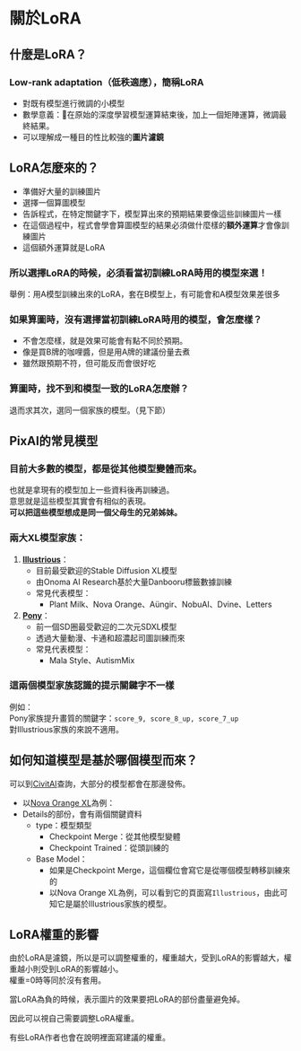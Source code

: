 <h1 id="關於lora">關於LoRA</h1>
<h2 id="什麼是lora？">什麼是LoRA？</h2>
<h3 id="low-rank-adaptation（低秩適應），簡稱lora">Low-rank adaptation（低秩適應），簡稱LoRA</h3>
<ul>
<li>對既有模型進行微調的小模型</li>
<li>數學意義：在原始的深度學習模型運算結束後，加上一個矩陣運算，微調最終結果。</li>
<li>可以理解成一種目的性比較強的<strong>圖片濾鏡</strong></li>
</ul>
<h2 id="lora怎麼來的？">LoRA怎麼來的？</h2>
<ul>
<li>準備好大量的訓練圖片</li>
<li>選擇一個算圖模型</li>
<li>告訴程式，在特定關鍵字下，模型算出來的預期結果要像這些訓練圖片一樣</li>
<li>在這個過程中，程式會學會算圖模型的結果必須做什麼樣的<strong>額外運算</strong>才會像訓練圖片</li>
<li>這個額外運算就是LoRA</li>
</ul>
<h3 id="所以選擇lora的時候，必須看當初訓練lora時用的模型來選！">所以選擇LoRA的時候，必須看當初訓練LoRA時用的模型來選！</h3>
<p>舉例：用A模型訓練出來的LoRA，套在B模型上，有可能會和A模型效果差很多</p>
<h3 id="如果算圖時，沒有選擇當初訓練lora時用的模型，會怎麼樣？">如果算圖時，沒有選擇當初訓練LoRA時用的模型，會怎麼樣？</h3>
<ul>
<li>不會怎麼樣，就是效果可能會有點不同於預期。</li>
<li>像是買B牌的咖哩醬，但是用A牌的建議份量去煮</li>
<li>雖然跟預期不符，但可能反而會很好吃</li>
</ul>
<h3 id="算圖時，找不到和模型一致的lora怎麼辦？">算圖時，找不到和模型一致的LoRA怎麼辦？</h3>
<p>退而求其次，選同一個家族的模型。（見下節）</p>
<h2 id="pixai的常見模型">PixAI的常見模型</h2>
<h3 id="目前大多數的模型，都是從其他模型變體而來。">目前大多數的模型，都是從其他模型變體而來。</h3>
<p>也就是拿現有的模型加上一些資料後再訓練過。<br>
意思就是這些模型其實會有相似的表現。<br>
<strong>可以把這些模型想成是同一個父母生的兄弟姊妹。</strong></p>
<h3 id="兩大xl模型家族：">兩大XL模型家族：</h3>
<ol>
<li><strong><a href="https://civitai.com/articles/8380/tips-for-illustrious-xl-prompting-updates">Illustrious</a></strong>：
<ul>
<li>目前最受歡迎的Stable Diffusion XL模型</li>
<li>由Onoma AI Research基於大量Danbooru標籤數據訓練</li>
<li>常見代表模型：
<ul>
<li>Plant Milk、Nova Orange、Aüngir、NobuAI、Dvine、Letters</li>
</ul>
</li>
</ul>
</li>
<li><strong><a href="https://stable-diffusion-art.com/pony-diffusion-v6-xl/">Pony</a></strong>：
<ul>
<li>前一個SD圈最受歡迎的二次元SDXL模型</li>
<li>透過大量動漫、卡通和超濃起司圖訓練而來</li>
<li>常見代表模型：
<ul>
<li>Mala Style、AutismMix</li>
</ul>
</li>
</ul>
</li>
</ol>
<h3 id="這兩個模型家族認識的提示關鍵字不一樣">這兩個模型家族認識的提示關鍵字不一樣</h3>
<p>例如：<br>
Pony家族提升畫質的關鍵字：<code>score_9, score_8_up, score_7_up</code><br>
對Illustrious家族的來說不適用。</p>
<h2 id="如何知道模型是基於哪個模型而來？">如何知道模型是基於哪個模型而來？</h2>
<p>可以到<a href="https://civitai.com/">CivitAI</a>查詢，大部分的模型都會在那邊發佈。</p>
<ul>
<li>以<a href="https://civitai.com/models/967405/nova-orange-xl">Nova Orange XL</a>為例：</li>
<li>Details的部份，會有兩個關鍵資料
<ul>
<li>type：模型類型
<ul>
<li>Checkpoint Merge：從其他模型變體</li>
<li>Checkpoint Trained：從頭訓練的</li>
</ul>
</li>
<li>Base Model：
<ul>
<li>如果是Checkpoint Merge，這個欄位會寫它是從哪個模型轉移訓練來的</li>
<li>以Nova Orange XL為例，可以看到它的頁面寫<code>Illustrious</code>，由此可知它是屬於Illustrious家族的模型。</li>
</ul>
</li>
</ul>
</li>
</ul>
<h2 id="lora權重的影響">LoRA權重的影響</h2>
<p>由於LoRA是濾鏡，所以是可以調整權重的，權重越大，受到LoRA的影響越大，權重越小則受到LoRA的影響越小。<br>
權重=0時等同於沒有套用。</p>
<p>當LoRA為負的時候，表示圖片的效果要把LoRA的部份盡量避免掉。</p>
<p>因此可以視自己需要調整LoRA權重。</p>
<p>有些LoRA作者也會在說明裡面寫建議的權重。</p>

